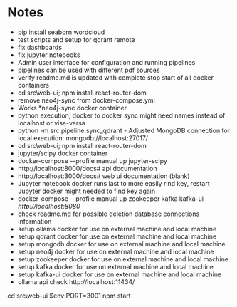 
# Notes

- pip install seaborn wordcloud
- test scripts and setup for qdrant remote
- fix dashboards
- fix jupyter notebooks
- Admin user interface for configuration and running pipelines
- pipelines can be used with different pdf sources
- verify readme.md is updated with complete stop start of all docker containers
- cd src\web-ui; npm install react-router-dom
- remove neo4j-sync from docker-compose.yml
- Works *neo4j-sync docker container 
- python execution, docker to docker sync might need names instead of localhost or vise-versa
- python -m src.pipeline.sync_qdrant - Adjusted MongoDB connection for local execution: mongodb://localhost:27017/
- cd src\web-ui; npm install react-router-dom
-  jupyter/scipy docker container
- docker-compose --profile manual up jupyter-scipy
- http://localhost:8000/docs# api documentation
- http://localhost:3000/docs# web ui documentation (blank)
- Jupyter notebook docker runs last to more easily rind key, restart Jupyter docker might needed to find key again
- docker-compose --profile manual up zookeeper kafka kafka-ui *http://localhost:8080*
- check readme.md for possible deletion database connections information
- setup ollama docker for use on external machine and local machine
- setup qdrant docker for use on external machine and local machine
- setup mongodb docker for use on external machine and local machine
- setup neo4j docker for use on external machine and local machine
- setup zookeeper docker for use on external machine and local machine
- setup kafka docker for use on external machine and local machine
- setup kafka-ui docker for use on external machine and local machine
- ollama api check http://localhost:11434/

cd src\web-ui
$env:PORT=3001
npm start